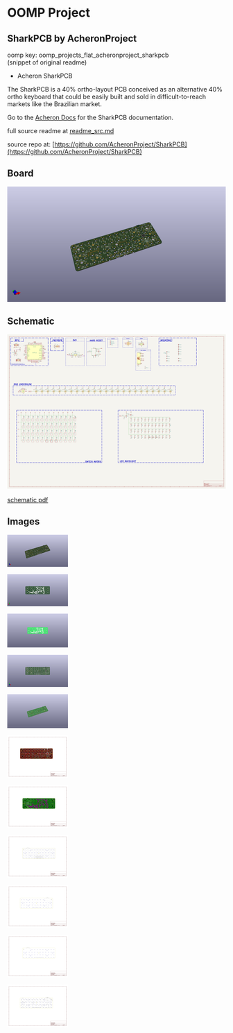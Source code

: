 # OOMP Project  
## SharkPCB  by AcheronProject  
  
oomp key: oomp_projects_flat_acheronproject_sharkpcb  
(snippet of original readme)  
  
- Acheron SharkPCB  
  
The SharkPCB is a 40% ortho-layout PCB conceived as an alternative 40% ortho keyboard that could be easily built and sold in difficult-to-reach markets like the Brazilian market.  
  
Go to the [Acheron Docs](http://acheronproject.com/pcbs/shark/shark/) for the SharkPCB documentation.  
  
  full source readme at [readme_src.md](readme_src.md)  
  
source repo at: [https://github.com/AcheronProject/SharkPCB](https://github.com/AcheronProject/SharkPCB)  
## Board  
  
[![working_3d.png](working_3d_600.png)](working_3d.png)  
## Schematic  
  
[![working_schematic.png](working_schematic_600.png)](working_schematic.png)  
  
[schematic pdf](working_schematic.pdf)  
## Images  
  
[![working_3d.png](working_3d_140.png)](working_3d.png)  
  
[![working_3d_back.png](working_3d_back_140.png)](working_3d_back.png)  
  
[![working_3D_bottom.png](working_3D_bottom_140.png)](working_3D_bottom.png)  
  
[![working_3d_front.png](working_3d_front_140.png)](working_3d_front.png)  
  
[![working_3D_top.png](working_3D_top_140.png)](working_3D_top.png)  
  
[![working_assembly_page_01.png](working_assembly_page_01_140.png)](working_assembly_page_01.png)  
  
[![working_assembly_page_02.png](working_assembly_page_02_140.png)](working_assembly_page_02.png)  
  
[![working_assembly_page_03.png](working_assembly_page_03_140.png)](working_assembly_page_03.png)  
  
[![working_assembly_page_04.png](working_assembly_page_04_140.png)](working_assembly_page_04.png)  
  
[![working_assembly_page_05.png](working_assembly_page_05_140.png)](working_assembly_page_05.png)  
  
[![working_assembly_page_06.png](working_assembly_page_06_140.png)](working_assembly_page_06.png)  

